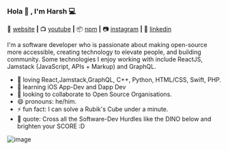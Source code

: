 ### Hola 👋 , I'm Harsh  💻
🏡 [website][website] **|** 
📺 [youtube][youtube] **|** 
📦 [npm][npm] **|** 
📷 [instagram][instagram] **|** 
👔 [linkedin][linkedin]
<!-- 
**hqrshguptq/hqrshguptq** is a ✨ _special_ ✨ repository because its `README.md` (this file) appears on your GitHub profile.

Here are some ideas to get you started:
-->

I'm a software developer who is passionate about making open-source more accessible, creating technology to elevate people, and building community. Some technologies I enjoy working with include ReactJS, Jamstack (JavaScript, APIs + Markup) and GraphQL.

- 💜  loving React,Jamstack,GraphQL, C++, Python, HTML/CSS, Swift, PHP. 
- 🧠  learning iOS App-Dev and Dapp Dev
- 👯  looking to collaborate to Open Source Organisations.
- 😄  pronouns: he/him.
- ⚡   fun fact: I can solve a Rubik's Cube under a minute.
- 🦕  quote: Cross all the Software-Dev Hurdles like the DINO below and brighten your SCORE :D

![image](https://user-images.githubusercontent.com/54597242/88986793-952e1d00-d2f1-11ea-8003-7b847ddda224.gif)




[react]: http://reactjs.org
[styled]: https://styled-components.com
[jamstack]: https://jamstack.org
[tailwind]: https://tailwindcss.com
[website]: https://harshgupta.ga
[instagram]: https://instagram.com/hqrshguptq
[linkedin]: https://linkedin.com/in/hqrshguptq
[youtube]: https://www.youtube.com/channel/UC1zNFmqEcoGLk4BlqPv3skQ/featured?view_as=subscriber
[npm]: https://npmjs.com/~hqrshguptq

